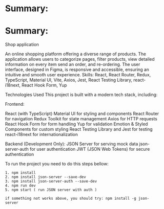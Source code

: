 # Summary:

# Summary:

Shop application

An online shopping platform offering a diverse range of products.
The application allows users to categorize pages, filter products, view
detailed information on every item send an order, and re-ordering. The
user interface, designed in Figma, is responsive and accessible, ensuring
an intuitive and smooth user experience.
Skills: React, React Router, Redux, TypeScript, Material UI, Vite, Axios,
Jest, React Testing Library, react-i18next, React Hook Form, Yup

Technologies Used
This project is built with a modern tech stack, including:

Frontend:

React (with TypeScript)
Material UI for styling and components
React Router for navigation
Redux Toolkit for state management
Axios for HTTP requests
React Hook Form for form handling
Yup for validation
Emotion & Styled Components for custom styling
React Testing Library and Jest for testing
react-i18next for internationalization

Backend (Development Only):
JSON Server for serving mock data
json-server-auth for user authentication
JWT (JSON Web Tokens) for secure authentication

To run the project you need to do this steps bellow:

    1. npm install
    2. npm install json-server --save-dev
    3. npm install json-server-auth --save-dev
    4. npm run dev
    5. npm start ( run JSON server with auth )

    if something not works above, you should try: npm install -g json-server
